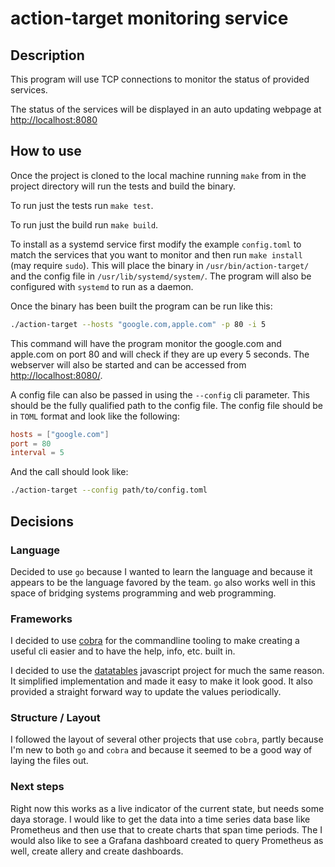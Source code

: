 # action-target monitoring service
## Description
This program will use TCP connections to monitor the status of provided services.

The status of the services will be displayed in an auto updating webpage at <http://localhost:8080>

## How to use
Once the project is cloned to the local machine running `make` from in the project directory will run the tests and build the binary. 

To run just the tests run `make test`.

To run just the build run `make build`.

To install as a systemd service first modify the example `config.toml` to match the services that you want to monitor and then run `make install` (may require `sudo`). This will place the binary in `/usr/bin/action-target/` and the config file in `/usr/lib/systemd/system/`. The program will also be configured with `systemd` to run as a daemon.

Once the binary has been built the program can be run like this:
```sh
./action-target --hosts "google.com,apple.com" -p 80 -i 5
```
This command will have the program monitor the google.com and apple.com on port 80 and will check if they are up every 5 seconds.
The webserver will also be started and can be accessed from <http://localhost:8080/>.

A config file can also be passed in using the `--config` cli parameter. This should be the fully qualified path to the config file. The config file should be in `TOML` format and look like the following:
```toml
hosts = ["google.com"]
port = 80
interval = 5
```
And the call should look like:
```sh
./action-target --config path/to/config.toml
```


## Decisions

### Language
Decided to use `go` because I wanted to learn the language and because it appears to be the language favored by the team. `go` also works well in this space of bridging systems programming and web programming. 

### Frameworks
I decided to use [cobra](https://github.com/spf13/cobra) for the commandline tooling to make creating a useful cli easier and to have the help, info, etc. built in.

I decided to use the [datatables](https://datatables.net) javascript project for much the same reason. It simplified implementation and made it easy to make it look good. It also provided a straight forward way to update the values periodically.

### Structure / Layout
I followed the layout of several other projects that use `cobra`, partly because I'm new to both `go` and `cobra` and because it seemed to be a good way of laying the files out.

### Next steps
Right now this works as a live indicator of the current state, but needs some daya storage.
I would like to get the data into a time series data base like Prometheus and then use that to create charts that span time periods.
The I would also like to see a Grafana dashboard created to query Prometheus as well, create allery and create dashboards. 
